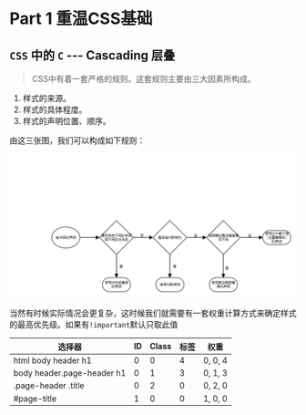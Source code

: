 # Part 1 重温CSS基础

## `CSS` 中的 `C` ---  Cascading 层叠

> CSS中有着一套严格的规则。这套规则主要由三大因素所构成。
1. 样式的来源。
2. 样式的具体程度。
3. 样式的声明位置、顺序。

由这三张图，我们可以构成如下规则：

![Cascading](./cascading.png)

当然有时候实际情况会更复杂，这时候我们就需要有一套权重计算方式来确定样式的最高优先级。如果有`!important`默认只取此值

|选择器|ID|Class|标签|权重|
| ----------- | ----------- | ----------- | ----------- | ----------- |
|html body header h1|0|0|4|0, 0, 4|
|body header.page-header h1|0|1|3|0, 1, 3|
|.page-header .title|0|2|0|0, 2, 0|
|#page-title|1|0|0|1, 0, 0|
